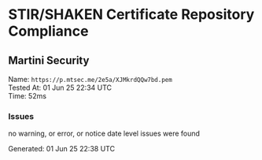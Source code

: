 # STIR/SHAKEN Certificate Repository Compliance

## Martini Security

Name: `https://p.mtsec.me/2e5a/XJMkrdQQw7bd.pem`\
Tested At: 01 Jun 25 22:34 UTC\
Time: 52ms

### Issues

no warning, or error, or notice date level issues were found

Generated: 01 Jun 25 22:38 UTC